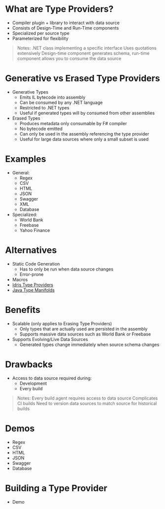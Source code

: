 # What are Type Providers?
* Compiler plugin + library to interact with data source
* Consists of Design-Time and Run-Time components
* Specialized per source type
* Parameterized for flexibility

> Notes:
> .NET class implementing a specific interface
> Uses quotations extensively
> Design-time component generates schema, run-time component allows you to consume the data source

# Generative vs Erased Type Providers
* Generative Types
    * Emits IL bytecode into assembly
    * Can be consumed by any .NET language
    * Restricted to .NET types
    * Useful if generated types will by consumed from other assemblies
* Erased Types
    * Produces metadata only consumable by F# compiler
    * No bytecode emitted
    * Can only be used in the assembly referencing the type provider
    * Useful for large data sources where only a small subset is used

# Examples
* General:
    * Regex
    * CSV
    * HTML
    * JSON
    * Swagger
    * XML
    * Database
* Specialized:
    * World Bank
    * Freebase
    * Yahoo Finance

# Alternatives
* Static Code Generation
    * Has to only be run when data source changes
    * Error-prone
* Macros
* [Idris Type Providers](http://www.davidchristiansen.dk/pubs/dependent-type-providers.pdf)
* [Java Type Manifolds](http://manifold.systems/docs.html#what-is-a-type-manifold)

# Benefits
* Scalable (only applies to Erasing Type Providers)
    * Only types that are actually used are persisted in the assembly
    * Supports massive data sources such as World Bank or Freebase
* Supports Evolving/Live Data Sources
    * Generated types change immediately when source schema changes

# Drawbacks
* Access to data source required during:
    * Development
    * Every build

> Notes:
> Every build agent requires access to data source
> Complicates CI builds
> Need to version data sources to match source for historical builds

# Demos
* Regex
* CSV
* HTML
* JSON
* Swagger
* Database

# Building a Type Provider
* Demo